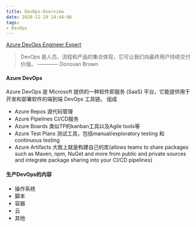 ```yaml
---
title: DevOps-Overview
date: 2020-12-10 14:44:06
tags:
- DevOps
---
```

[Azure DevOps Engineer Expert](https://docs.microsoft.com/zh-cn/certifications/devops-engineer/)

> DevOps 是人员、流程和产品的集合体现，它可让我们向最终用户持续交付价值。 ———— Donovan Brown

#### Azure DevOps 
Azure DevOps 是 Microsoft 提供的一种软件即服务 (SaaS) 平台，它能提供用于开发和部署软件的端到端 DevOps 工具链。
组成
+ Azure Repos 源代码管理
+ Azure Pipelines CI/CD服务
+ Azure Boards 类似TP的kanban工具以及Agile tools等
+ Azure Test Plans 测试工具，包括manual/exploratory testing 和 continuous testing
+ Azure Artifacts 大致上就是构建自己的库(allows teams to share packages such as Maven, npm, NuGet and more from public and private sources and integrate package sharing into your CI/CD pipelines)

#### 生产DevOps的内容
+ 操作系统
+ 脚本
+ 容器
+ 云
+ 其他